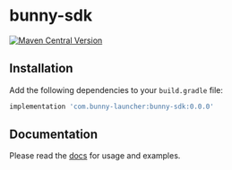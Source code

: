 # bunny-sdk

[![Maven Central Version](https://img.shields.io/maven-central/v/com.bunny-launcher/bunny-sdk?color=blue)](https://central.sonatype.com/artifact/com.bunny-launcher/bunny-sdk)

## Installation

Add the following dependencies to your `build.gradle` file:

```gradle
implementation 'com.bunny-launcher:bunny-sdk:0.0.0'
```

## Documentation

Please read the [docs](https://bunny-launcher.net/bunny-sdk/languages/java/) for usage and examples.
